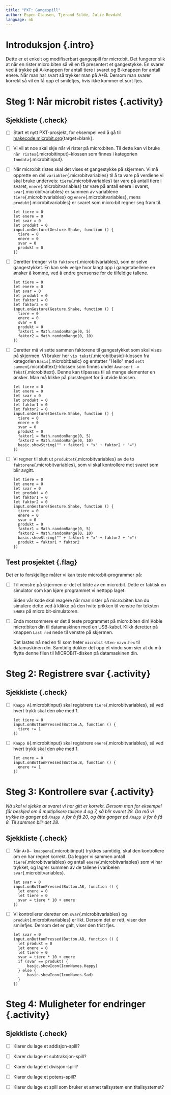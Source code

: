 ```yaml
---
title: "PXT: Gangespill"
author: Espen Clausen, Tjerand Silde, Julie Revdahl
language: nb
---
```



# Introduksjon {.intro}

Dette er et enkelt og modifiserbart gangespill for micro:bit. Det fungerer slik
at når en rister micro:biten så vil en få presentert et gangestykke. En svarer
ved å trykke på A-knappen for antall tiere i svaret og B-knappen for antall
enere. Når man har svart så trykker man på A+B. Dersom man svarer korrekt så vil
en få opp et smilefjes, hvis ikke kommer et surt fjes.


# Steg 1: Når microbit ristes {.activity}

## Sjekkliste {.check}

- [ ] Start et nytt PXT-prosjekt, for eksempel ved å gå til
  [makecode.microbit.org](https://makecode.microbit.org/?lang=no){target=blank}.

- [ ] Vi vil at noe skal skje når vi rister på micro:biten. Til dette kan vi
  bruke `når ristes`{.microbitinput}-klossen som finnes i kategorien `Inndata`{.microbitinput}.

- [ ] Når micro:bit ristes skal det vises et gangestykke på skjermen. Vi må
  opprette en del `variabler`{.microbitvariables} til å ta vare på verdiene vi
  skal bruke underveis: `tiere`{.microbitvariables} tar vare på antall tiere i
  svaret, `enere`{.microbitvariables} tar vare på antall enere i svaret, `svar`{.microbitvariables}
  er summen av variablene `tiere`{.microbitvariables} og `enere`{.microbitvariables},
  mens `produkt`{.microbitvariables} er svaret som micro:bit regner seg fram til.

  ```microbit
  let tiere = 0
  let enere = 0
  let svar = 0
  let produkt = 0
  input.onGesture(Gesture.Shake, function () {
    tiere = 0
    enere = 0
    svar = 0
    produkt = 0
  })
  ```

- [ ] Deretter trenger vi to `faktorer`{.microbitvariables}, som er selve
gangestykket. En kan selv velge hvor langt opp i gangetabellene en ønsker å
komme, ved å endre grensense for de tilfeldige tallene.

  ```microbit
  let tiere = 0
  let enere = 0
  let svar = 0
  let produkt = 0
  let faktor1 = 0
  let faktor2 = 0
  input.onGesture(Gesture.Shake, function () {
    tiere = 0
    enere = 0
    svar = 0
    produkt = 0
    faktor1 = Math.randomRange(0, 5)
    faktor2 = Math.randomRange(0, 10)
  })
  ```

- [ ] Deretter må vi sette sammen faktorene til gangestykket som skal vises på
  skjermen. Vi bruker her `vis tekst`{.microbitbasic}-klossen fra kategorien `Basis`{.microbitbasic}
  og erstatter "Hello" med `sett sammen`{.microbittext}-klossen som finnes under
   `Avansert -> Tekst`{.microbittext}. Denne kan tilpasses til så mange
   elementer en ønsker. Man må klikke på plusstegnet for å utvide klossen.

  ```microbit
  let tiere = 0
  let enere = 0
  let svar = 0
  let produkt = 0
  let faktor1 = 0
  let faktor2 = 0
  input.onGesture(Gesture.Shake, function () {
    tiere = 0
    enere = 0
    svar = 0
    produkt = 0
    faktor1 = Math.randomRange(0, 5)
    faktor2 = Math.randomRange(0, 10)
    basic.showString("" + faktor1 + "x" + faktor2 + "=")
  })
  ```

- [ ] Vi regner til slutt ut `produktet`{.microbitvariables} av de to `faktorene`{.microbitvariables},
 som vi skal kontrollere mot svaret som blir avgitt.

  ```microbit
  let tiere = 0
  let enere = 0
  let svar = 0
  let produkt = 0
  let faktor1 = 0
  let faktor2 = 0
  input.onGesture(Gesture.Shake, function () {
    tiere = 0
    enere = 0
    svar = 0
    produkt = 0
    faktor1 = Math.randomRange(0, 5)
    faktor2 = Math.randomRange(0, 10)
    basic.showString("" + faktor1 + "x" + faktor2 + "=")
    produkt = faktor1 * faktor2
  })
  ```

## Test prosjektet {.flag}

Det er to forskjellige måter vi kan teste micro:bit-programmer på:

- [ ] Til venstre på skjermen er det et bilde av en micro:bit. Dette er faktisk
  en simulator som kan kjøre programmet vi nettopp laget:

  Siden vår kode skal reagere når man rister på micro:biten kan du simulere
  dette ved å klikke på den hvite prikken til venstre for teksten `SHAKE` på
  micro:bit-simulatoren.

- [ ] Enda morsommere er det å teste programmet på micro:biten din! Koble
  micro:biten din til datamaskinen med en USB-kabel. Klikk deretter på knappen
  `Last ned` nede til venstre på skjermen.

  Det lastes nå ned en fil som heter `microbit-Uten-navn.hex` til datamaskinen
  din. Samtidig dukker det opp et vindu som sier at du må flytte denne filen til
  MICROBIT-disken på datamaskinen din.


# Steg 2: Registrere svar {.activity}

## Sjekkliste {.check}

- [ ] `Knapp A`{.microbitinput} skal registrere `tiere`{.microbitvariables}, så ved hvert trykk
skal den øke med 1.

  ```microbit
  let tiere = 0
  input.onButtonPressed(Button.A, function () {
    tiere += 1
  })
  ```

- [ ] `Knapp B`{.microbitinput} skal registrere `enere`{.microbitvariables}, så ved hvert trykk
skal den øke med 1.

  ```microbit
  let enere = 0
  input.onButtonPressed(Button.B, function () {
    enere += 1
  })
  ```


# Steg 3: Kontrollere svar {.activity}

*Nå skal vi sjekke at svaret vi har gitt er korrekt. Dersom man for eksempel får
beskjed om å multiplisere tallene 4 og 7, så blir svaret 28. Da må vi trykke to
ganger på `Knapp A` for å få 20, og åtte ganger på `Knapp B` for å få 8. Til
sammen blir det 28.*

## Sjekkliste {.check}

- [ ] Når `A+B– knappene`{.microbitinput} trykkes samtidig, skal den kontrollere om en har
  regnet korrekt. Da legger vi sammen antall `tiere`{.microbitvariables} og
  antall `enere`{.microbitvariables} som vi  har trykket, og lagrer summen av de
  tallene i varibelen `svar`{.microbitvariables}.

  ```microbit
  let svar = 0
  input.onButtonPressed(Button.AB, function () {
    let enere = 0
    let tiere = 0
    svar = tiere * 10 + enere
  })
  ```

- [ ] Vi kontrollerer deretter om `svar`{.microbitvariables} og `produkt`{.microbitvariables}
 er likt. Dersom det er rett, viser den smilefjes. Dersom det er galt, viser den
 trist fjes.

  ```microbit
  let svar = 0
  input.onButtonPressed(Button.AB, function () {
    let produkt = 0
    let enere = 0
    let tiere = 0
    svar = tiere * 10 + enere
    if (svar == produkt) {
        basic.showIcon(IconNames.Happy)
    } else {
        basic.showIcon(IconNames.Sad)
    }
  })
    ```


# Steg 4: Muligheter for endringer {.activity}

## Sjekkliste {.check}

- [ ] Klarer du lage et addisjon-spill?

- [ ] Klarer du lage et subtraksjon-spill?

- [ ] Klarer du lage et divisjon-spill?

- [ ] Klarer du lage et potens-spill?

- [ ] Klarer du lage et spill som bruker et annet tallsystem enn titallsystemet?
